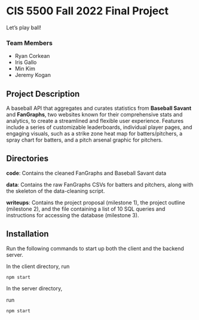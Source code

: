 # CIS 5500 Fall 2022 Final Project
Let’s play ball!

### Team Members
* Ryan Corkean 
* Iris Gallo
* Min Kim
* Jeremy Kogan

## Project Description
A baseball API that aggregates and curates statistics from **Baseball Savant** and **FanGraphs**, two websites known for their comprehensive stats and analytics, to create a streamlined and flexible user experience. Features include a series of customizable leaderboards, individual player pages, and engaging visuals, such as a strike zone heat map for batters/pitchers, a spray chart for batters, and a pitch arsenal graphic for pitchers. 

## Directories

**code**: Contains the cleaned FanGraphs and Baseball Savant data

**data**: Contains the raw FanGraphs CSVs for batters and pitchers, along with the skeleton of the data-cleaning script.

**writeups**: Contains the project proposal (milestone 1), the project outline (milestone 2), and the file containing a list of 10 SQL queries and instructions for accessing the database (milestone 3).


## Installation

Run the following commands to start up both the client and the backend server.

In the client directory, run

```
npm start
```

In the server directory,

run

```
npm start
```
